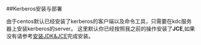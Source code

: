 ##Kerberos安装与部署

由于centos默认已经安装了kerberos的客户端以及命令工具，只需要在kdc服务器上安装kerberos的server。
这里默认你已经按照我之前的操作安装了**JCE**,如果没有请参考[安装JDK&JCE](/I.安装前准备/安装JDK&JCE.md)完成安装。


